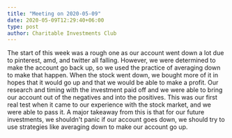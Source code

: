 ```yaml
---
title: "Meeting on 2020-05-09"
date: 2020-05-09T12:29:40+06:00
type: post
author: Charitable Investments Club
---
```

The start of this week was a rough one as our account went down a lot due to pinterest, amd, and twitter all falling. However, we were determined to make the account go back up, so we used the practice of averaging down to make that happen. When the stock went down, we bought more of it in hopes that it would go up and that we would be able to make a profit. Our research and timing with the investment paid off and we were able to bring our account out of the negatives and into the positives. This was our first real test when it came to our experience with the stock market, and we were able to pass it. A major takeaway from this is that for our future investments, we shouldn't panic if our account goes down, we should try to use strategies like averaging down to make our account go up. 

